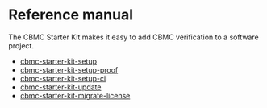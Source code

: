# Reference manual

The CBMC Starter Kit makes it easy to add CBMC verification to a
software project.

* [cbmc-starter-kit-setup](cbmc-starter-kit-setup.md)
* [cbmc-starter-kit-setup-proof](cbmc-starter-kit-setup-proof.md)
* [cbmc-starter-kit-setup-ci](cbmc-starter-kit-setup-ci.md)
* [cbmc-starter-kit-update](cbmc-starter-kit-update.md)
* [cbmc-starter-kit-migrate-license](cbmc-starter-kit-migrate-license.md)
